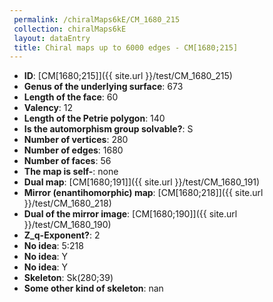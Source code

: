```yaml
--- 
 permalink: /chiralMaps6kE/CM_1680_215 
 collection: chiralMaps6kE
 layout: dataEntry
 title: Chiral maps up to 6000 edges - CM[1680;215]
---
```


- **ID**: [CM[1680;215]]({{ site.url }}/test/CM_1680_215)
- **Genus of the underlying surface**: 673
- **Length of the face**: 60
- **Valency**: 12
- **Length of the Petrie polygon**: 140
- **Is the automorphism group solvable?**: S
- **Number of vertices**: 280
- **Number of edges**: 1680
- **Number of faces**: 56
- **The map is self-**: none
- **Dual map**: [CM[1680;191]]({{ site.url }}/test/CM_1680_191)
- **Mirror (enantihomorphic) map**: [CM[1680;218]]({{ site.url }}/test/CM_1680_218)
- **Dual of the mirror image**: [CM[1680;190]]({{ site.url }}/test/CM_1680_190)
- **Z_q-Exponent?**: 2
- **No idea**:  5:218
- **No idea**: Y
- **No idea**: Y
- **Skeleton**: Sk(280;39)
- **Some other kind of skeleton**: nan
